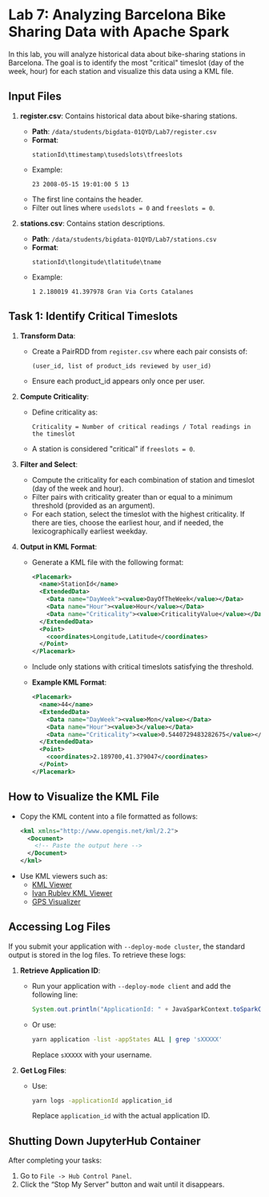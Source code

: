 # Lab 7: Analyzing Barcelona Bike Sharing Data with Apache Spark

In this lab, you will analyze historical data about bike-sharing stations in Barcelona. The goal is to identify the most "critical" timeslot (day of the week, hour) for each station and visualize this data using a KML file.

## Input Files

1. **register.csv**: Contains historical data about bike-sharing stations.
   - **Path**: `/data/students/bigdata-01QYD/Lab7/register.csv`
   - **Format**:
     ```
     stationId\ttimestamp\tusedslots\tfreeslots
     ```
   - Example:
     ```
     23 2008-05-15 19:01:00 5 13
     ```
   - The first line contains the header.
   - Filter out lines where `usedslots = 0` and `freeslots = 0`.

2. **stations.csv**: Contains station descriptions.
   - **Path**: `/data/students/bigdata-01QYD/Lab7/stations.csv`
   - **Format**:
     ```
     stationId\tlongitude\tlatitude\tname
     ```
   - Example:
     ```
     1 2.180019 41.397978 Gran Via Corts Catalanes
     ```

## Task 1: Identify Critical Timeslots

1. **Transform Data**:
   - Create a PairRDD from `register.csv` where each pair consists of:
     ```
     (user_id, list of product_ids reviewed by user_id)
     ```
   - Ensure each product_id appears only once per user.

2. **Compute Criticality**:
   - Define criticality as:
     ```
     Criticality = Number of critical readings / Total readings in the timeslot
     ```
   - A station is considered "critical" if `freeslots = 0`.

3. **Filter and Select**:
   - Compute the criticality for each combination of station and timeslot (day of the week and hour).
   - Filter pairs with criticality greater than or equal to a minimum threshold (provided as an argument).
   - For each station, select the timeslot with the highest criticality. If there are ties, choose the earliest hour, and if needed, the lexicographically earliest weekday.

4. **Output in KML Format**:
   - Generate a KML file with the following format:
     ```xml
     <Placemark>
       <name>StationId</name>
       <ExtendedData>
         <Data name="DayWeek"><value>DayOfTheWeek</value></Data>
         <Data name="Hour"><value>Hour</value></Data>
         <Data name="Criticality"><value>CriticalityValue</value></Data>
       </ExtendedData>
       <Point>
         <coordinates>Longitude,Latitude</coordinates>
       </Point>
     </Placemark>
     ```
   - Include only stations with critical timeslots satisfying the threshold.

   - **Example KML Format**:
     ```xml
     <Placemark>
       <name>44</name>
       <ExtendedData>
         <Data name="DayWeek"><value>Mon</value></Data>
         <Data name="Hour"><value>3</value></Data>
         <Data name="Criticality"><value>0.5440729483282675</value></Data>
       </ExtendedData>
       <Point>
         <coordinates>2.189700,41.379047</coordinates>
       </Point>
     </Placemark>
     ```

## How to Visualize the KML File

- Copy the KML content into a file formatted as follows:
  ```xml
  <kml xmlns="http://www.opengis.net/kml/2.2">
    <Document>
      <!-- Paste the output here -->
    </Document>
  </kml>
  ```
- Use KML viewers such as:
  - [KML Viewer](https://kmlviewer.nsspot.net)
  - [Ivan Rublev KML Viewer](https://ivanrublev.me/kml)
  - [GPS Visualizer](https://www.gpsvisualizer.com)

## Accessing Log Files

If you submit your application with `--deploy-mode cluster`, the standard output is stored in the log files. To retrieve these logs:

1. **Retrieve Application ID**:
   - Run your application with `--deploy-mode client` and add the following line:
     ```java
     System.out.println("ApplicationId: " + JavaSparkContext.toSparkContext(sc).applicationId());
     ```
   - Or use:
     ```sh
     yarn application -list -appStates ALL | grep 'sXXXXX'
     ```
     Replace `sXXXXX` with your username.

2. **Get Log Files**:
   - Use:
     ```sh
     yarn logs -applicationId application_id
     ```
     Replace `application_id` with the actual application ID.

## Shutting Down JupyterHub Container

After completing your tasks:

1. Go to `File -> Hub Control Panel`.
2. Click the “Stop My Server” button and wait until it disappears.